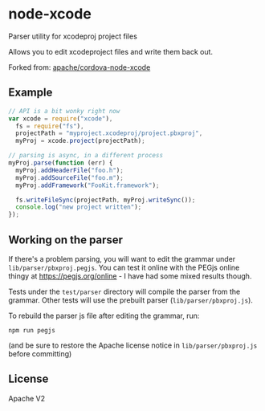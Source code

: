 <!--
#
# Licensed to the Apache Software Foundation (ASF) under one
# or more contributor license agreements.  See the NOTICE file
# distributed with this work for additional information
# regarding copyright ownership.  The ASF licenses this file
# to you under the Apache License, Version 2.0 (the
# "License"); you may not use this file except in compliance
# with the License.  You may obtain a copy of the License at
#
# http://www.apache.org/licenses/LICENSE-2.0
#
# Unless required by applicable law or agreed to in writing,
# software distributed under the License is distributed on an
# "AS IS" BASIS, WITHOUT WARRANTIES OR CONDITIONS OF ANY
#  KIND, either express or implied.  See the License for the
# specific language governing permissions and limitations
# under the License.
#
-->

# node-xcode

Parser utility for xcodeproj project files

Allows you to edit xcodeproject files and write them back out.

Forked from: [apache/cordova-node-xcode](https://github.com/apache/cordova-node-xcode)

## Example

```js
// API is a bit wonky right now
var xcode = require("xcode"),
  fs = require("fs"),
  projectPath = "myproject.xcodeproj/project.pbxproj",
  myProj = xcode.project(projectPath);

// parsing is async, in a different process
myProj.parse(function (err) {
  myProj.addHeaderFile("foo.h");
  myProj.addSourceFile("foo.m");
  myProj.addFramework("FooKit.framework");

  fs.writeFileSync(projectPath, myProj.writeSync());
  console.log("new project written");
});
```

## Working on the parser

If there's a problem parsing, you will want to edit the grammar under
`lib/parser/pbxproj.pegjs`. You can test it online with the PEGjs online thingy
at https://pegjs.org/online - I have had some mixed results though.

Tests under the `test/parser` directory will compile the parser from the
grammar. Other tests will use the prebuilt parser (`lib/parser/pbxproj.js`).

To rebuild the parser js file after editing the grammar, run:

    npm run pegjs

(and be sure to restore the Apache license notice in
`lib/parser/pbxproj.js` before committing)

## License

Apache V2
